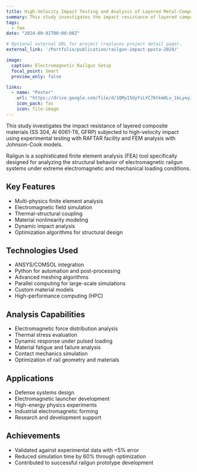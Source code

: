 ```yaml
---
title: High-Velocity Impact Testing and Analysis of Layered Metal-Composite Shields Using Electromagnetic Railguns
summary: This study investigates the impact resistance of layered composite materials (SS 304, Al 6061-T6, GFRP) subjected to high-velocity impact using experimental testing with RAFTAR facility and FEM analysis with Johnson-Cook models.
tags:
  - fem
date: "2024-09-01T00:00:00Z"

# Optional external URL for project (replaces project detail page).
external_link: '/Portfolio/publication/railgun-impact-ppsta-2024/'

image:
  caption: Electromagnetic Railgun Setup
  focal_point: Smart
  preview_only: false

links:
  - name: "Poster"
    url: "https://drive.google.com/file/d/1QMy15UyYiLYC76tkm0Lv_1kLyeyiFlzy/view"
    icon_pack: fas
    icon: file-image
---
```


This study investigates the impact resistance of layered composite materials (SS 304, Al 6061-T6, GFRP) subjected to high-velocity impact using experimental testing with RAFTAR facility and FEM analysis with Johnson-Cook models.

Railgun is a sophisticated finite element analysis (FEA) tool specifically designed for analyzing the structural behavior of electromagnetic railgun systems under extreme electromagnetic and mechanical loading conditions.

## Key Features

- Multi-physics finite element analysis
- Electromagnetic field simulation
- Thermal-structural coupling
- Material nonlinearity modeling
- Dynamic impact analysis
- Optimization algorithms for structural design

## Technologies Used

- ANSYS/COMSOL integration
- Python for automation and post-processing
- Advanced meshing algorithms
- Parallel computing for large-scale simulations
- Custom material models
- High-performance computing (HPC)

## Analysis Capabilities

- Electromagnetic force distribution analysis
- Thermal stress evaluation
- Dynamic response under pulsed loading
- Material fatigue and failure analysis
- Contact mechanics simulation
- Optimization of rail geometry and materials

## Applications

- Defense systems design
- Electromagnetic launcher development
- High-energy physics experiments
- Industrial electromagnetic forming
- Research and development support

## Achievements

- Validated against experimental data with <5% error
- Reduced simulation time by 60% through optimization
- Contributed to successful railgun prototype development
